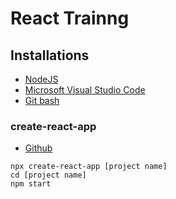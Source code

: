 # React Trainng

## Installations
- [NodeJS](https://nodejs.org/en/)
- [Microsoft Visual Studio Code](https://code.visualstudio.com/)
- [Git bash](https://git-scm.com/downloads)
### create-react-app
- [Github](https://github.com/facebook/create-react-app)

```
npx create-react-app [project name]
cd [project name]
npm start
```